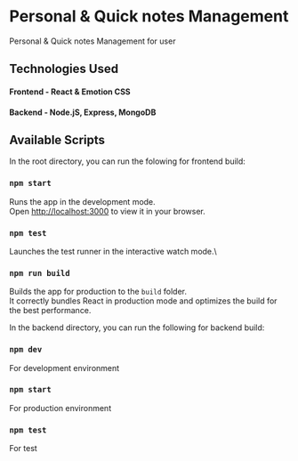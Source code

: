 # Personal & Quick notes Management

Personal & Quick notes Management for user

## Technologies Used

#### Frontend - React & Emotion CSS

#### Backend - Node.jS, Express, MongoDB

## Available Scripts

In the root directory, you can run the folowing for frontend build:

### `npm start`

Runs the app in the development mode.\
Open [http://localhost:3000](http://localhost:3000) to view it in your browser.

### `npm test`

Launches the test runner in the interactive watch mode.\

### `npm run build`

Builds the app for production to the `build` folder.\
It correctly bundles React in production mode and optimizes the build for the best performance.

In the backend directory, you can run the following for backend build:

### `npm dev`

For development environment

### `npm start`

For production environment

### `npm test`

For test
